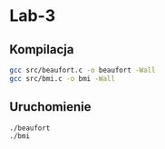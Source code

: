 # Lab-3

## Kompilacja
```bash
gcc src/beaufort.c -o beaufort -Wall
gcc src/bmi.c -o bmi -Wall
```

## Uruchomienie
```bash
./beaufort
./bmi
```
